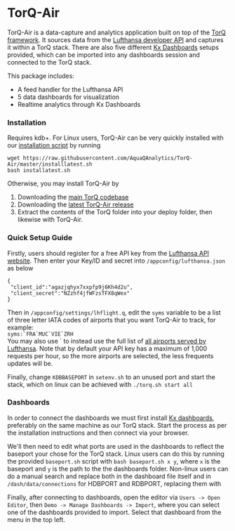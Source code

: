 # TorQ-Air

TorQ-Air is a data-capture and analytics application built on top of the [TorQ framework](https://aquaqanalytics.github.io/TorQ/). It sources data from the [Lufthansa developer API](https://developer.lufthansa.com/page) and captures it within a TorQ stack. There are also five different [Kx Dashboards](https://code.kx.com/dashboards/) setups provided, which can be imported into any dashboards session and connected to the TorQ stack. 

This package includes:  

 - A feed handler for the Lufthansa API
 - 5 data dashboards for visualization
 - Realtime analytics through Kx Dashboards
 

### Installation

Requires kdb+. For Linux users, TorQ-Air can be very quickly installed with our [installation script](https://www.aquaq.co.uk/q/torq-installation-script/) by running
```  
wget https://raw.githubusercontent.com/AquaQAnalytics/TorQ-Air/master/installlatest.sh
bash installatest.sh
```
Otherwise, you may install TorQ-Air by
1. Downloading the [main TorQ codebase](https://github.com/AquaQAnalytics/TorQ/tree/master)
2. Downloading the [latest TorQ-Air release](https://github.com/AquaQAnalytics/TorQ-Air)
3. Extract the contents of the TorQ folder into your deploy folder, then likewise with TorQ-Air. 

### Quick Setup Guide

Firstly, users should register for a free API key from the [Lufthansa API website](https://developer.lufthansa.com/member/register). Then enter your Key/ID and secret into `/appconfig/lufthansa.json` as below
```
{
 "client_id":"agazjqhyx7xxpfp9j6Kh4d2u",
 "client_secret":"NZzhf4jfWFzsTFX8qWex"
}
```
Then in `/appconfig/settings/lhflight.q`, edit the `syms` variable to be a list of three letter IATA codes of airports that you want TorQ-Air to track, for example:  
``` syms:`FRA`MUC`VIE`ZRH ```  
You may also use \` to instead use the full list of [all airports served by Lufthansa](https://en.wikipedia.org/wiki/List_of_Lufthansa_destinations). Note that by default your API key has a maximum of 1,000 requests per hour, so the more airports are selected, the less frequents updates will be. 

Finally, change `KDBBASEPORT` in `setenv.sh` to an unused port and start the stack, which on linux can be achieved with `./torq.sh start all`

### Dashboards

In order to connect the dashboards we must first install [Kx dashboards](https://code.kx.com/dashboards/gettingstarted/), preferably on the same machine as our TorQ stack. Start the process as per the installation instructions and then connect via your browser. 

We'll then need to edit what ports are used in the dashboards to reflect the baseport your chose for the TorQ stack. Linux users can do this by running the provided `baseport.sh` script with `bash baseport.sh x y`, where `x` is the baseport and `y` is the path to the the dashboards folder. Non-linux users can do a manual search and replace both in the dashboard file itself and in `/dash/data/connections` for HDBPORT and RDBPORT, replacing them with 

Finally, after connecting to dashboards, open the editor via `Users -> Open Editor`, then `Demo -> Manage Dashboards -> Import`, where you can select one of the dashboards provided to import. Select that dashboard from the menu in the top left. 






